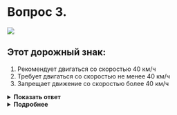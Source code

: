 # Вопрос 3.

![](https://s.drom.ru/i24227/pdd/tickets/2016/1542608546.jpg)

## Этот дорожный знак:

1. Рекомендует двигаться со скоростью 40 км/ч
2. Требует двигаться со скоростью не менее 40 км/ч
3. Запрещает движение со скоростью более 40 км/ч

<details>
<summary><b>Показать ответ</b></summary>
Правильный ответ: 3
</details>
<details>
<summary><b>Подробнее</b></summary>
Знак 3.24 «Ограничение максимальной скорости» - часто встречающийся знак на наших дорогах. («Дорожные знаки»). Запрещается движение со скоростью (км/ч), превышающей указанную на знаке. За превышение скоростного режима свыше +20 км/ч следует наказание – штраф; свыше +60 км/ч – штраф или лишение прав. 
Зона действия:
1 - От места установки до ближайшего перекрестка, а в н.п. при отсутствии перекрёстка - до конца н.п.
2 - Зона действия может ограничиваться табличкой 8.2.1 «Зона действия».
3 - До такого же знака с другим значением скорости.
4 - До знака 5.23.1 или 5.23.2 «Начало населённого пункта» с белым фоном.
5 - До знака 3.25 «Конец зоны ограничения скорости».
6 - До знака 3.31 «Конец зоны всех ограничений».
(«Дорожные знаки»)
</details>